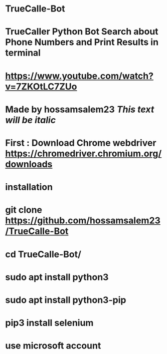 # TrueCalle-Bot
TrueCaller Python Bot Search about Phone Numbers and Print Results in terminal 
========================================
https://www.youtube.com/watch?v=7ZKOtLC7ZUo
========================================
Made by hossamsalem23
*This text will be italic*
========================================
First :
Download Chrome webdriver 
https://chromedriver.chromium.org/downloads
========================================
installation
========================================
git clone https://github.com/hossamsalem23/TrueCalle-Bot
========================================
cd TrueCalle-Bot/
========================================
sudo apt install python3
========================================
sudo apt install python3-pip
========================================
pip3 install selenium
========================================
use microsoft account 
========================================
